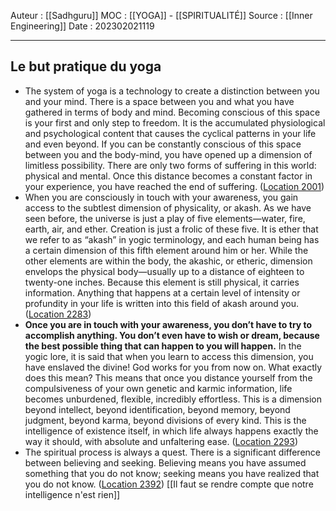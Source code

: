 Auteur : [[Sadhguru]]
MOC : [[YOGA]] - [[SPIRITUALITÉ]]
Source : [[Inner Engineering]]
Date : 202302021119
***

## Le but pratique du yoga
- The system of yoga is a technology to create a distinction between you and your mind. There is a space between you and what you have gathered in terms of body and mind. Becoming conscious of this space is your first and only step to freedom. It is the accumulated physiological and psychological content that causes the cyclical patterns in your life and even beyond. If you can be constantly conscious of this space between you and the body-mind, you have opened up a dimension of limitless possibility. There are only two forms of suffering in this world: physical and mental. Once this distance becomes a constant factor in your experience, you have reached the end of suffering. ([Location 2001](https://readwise.io/to_kindle?action=open&asin=B01B0K98D8&location=2001))
- When you are consciously in touch with your awareness, you gain access to the subtlest dimension of physicality, or akash. As we have seen before, the universe is just a play of five elements—water, fire, earth, air, and ether. Creation is just a frolic of these five. It is ether that we refer to as “akash” in yogic terminology, and each human being has a certain dimension of this fifth element around him or her. While the other elements are within the body, the akashic, or etheric, dimension envelops the physical body—usually up to a distance of eighteen to twenty-one inches. Because this element is still physical, it carries information. Anything that happens at a certain level of intensity or profundity in your life is written into this field of akash around you. ([Location 2283](https://readwise.io/to_kindle?action=open&asin=B01B0K98D8&location=2283))
- **Once you are in touch with your awareness, you don’t have to try to accomplish anything. You don’t even have to wish or dream, because the best possible thing that can happen to you will happen.** In the yogic lore, it is said that when you learn to access this dimension, you have enslaved the divine! God works for you from now on. What exactly does this mean? This means that once you distance yourself from the compulsiveness of your own genetic and karmic information, life becomes unburdened, flexible, incredibly effortless. This is a dimension beyond intellect, beyond identification, beyond memory, beyond judgment, beyond karma, beyond divisions of every kind. This is the intelligence of existence itself, in which life always happens exactly the way it should, with absolute and unfaltering ease. ([Location 2293](https://readwise.io/to_kindle?action=open&asin=B01B0K98D8&location=2293))
- The spiritual process is always a quest. There is a significant difference between believing and seeking. Believing means you have assumed something that you do not know; seeking means you have realized that you do not know. ([Location 2392](https://readwise.io/to_kindle?action=open&asin=B01B0K98D8&location=2392))
[[Il faut se rendre compte que notre intelligence n'est rien]]